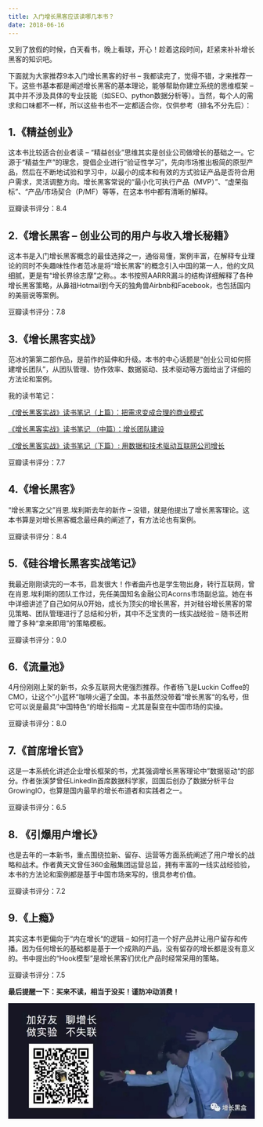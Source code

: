 ```yaml
---
title: 入门增长黑客应该读哪几本书？
date: 2018-06-16
---
```


又到了放假的时候，白天看书，晚上看球，开心！趁着这段时间，赶紧来补补增长黑客的知识吧。

下面就为大家推荐9本入门增长黑客的好书 – 我都读完了，觉得不错，才来推荐一下。这些书基本都是阐述增长黑客的基本理论，能够帮助你建立系统的思维框架 – 其中并不涉及具体的专业技能（如SEO、python数据分析等）。当然，每个人的需求和口味都不一样，所以这些书也不一定都适合你，仅供参考（排名不分先后）：

## 1.《精益创业》

这本书比较适合创业者读 – “精益创业”思维其实是创业公司做增长的基础之一。它源于“精益生产”的理念，提倡企业进行“验证性学习”，先向市场推出极简的原型产品，然后在不断地试验和学习中，以最小的成本和有效的方式验证产品是否符合用户需求，灵活调整方向。增长黑客常说的“最小化可执行产品（MVP）”、“虚荣指标”、“产品/市场契合（P/MF）等等，在这本书中都有清晰的解释。

豆瓣读书评分：8.4

## 2.《增长黑客 – 创业公司的用户与收入增长秘籍》

这本书是入门增长黑客概念的最佳选择之一，通俗易懂，案例丰富，在解释专业理论的同时不失趣味性作者范冰是将“增长黑客”的概念引入中国的第一人，他的文风细腻，更是有“增长界徐志摩”之称。。本书按照AARRR漏斗的结构详细解释了各种增长黑客策略，从鼻祖Hotmail到今天的独角兽Airbnb和Facebook，也包括国内的美丽说等案例。

豆瓣读书评分：7.8

## 3.《增长黑客实战》

范冰的第第二部作品，是前作的延伸和升级。本书的中心话题是“创业公司如何搭建增长团队”，从团队管理、协作效率、数据驱动、技术驱动等方面给出了详细的方法论和案例。

我的读书笔记：

[《增长黑客实战》读书笔记（上篇）：把需求变成合理的商业模式](http://growthbox.net/growthhack/476/)

[《增长黑客实战》读书笔记 （中篇）：增长团队建设](http://growthbox.net/growthhack/511/)

[《增长黑客实战》读书笔记（下篇）: 用数据和技术驱动互联网公司增长](http://growthbox.net/growthhack/559/)

豆瓣读书评分：7.7

## 4.《增长黑客》

“增长黑客之父”肖恩.埃利斯去年的新作 – 没错，就是他提出了增长黑客理论。这本书算是对增长黑客概念最经典的阐述了，有方法论也有案例。

豆瓣读书评分：8.4

## 5.《硅谷增长黑客实战笔记》

我最近刚刚读完的一本书，启发很大！作者曲卉也是学生物出身，转行互联网，曾在肖恩.埃利斯的团队工作过，先任美国知名金融公司Acorns市场副总监。她在书中详细讲述了自己如何从0开始，成长为顶尖的增长黑客，并对硅谷增长黑客的常见策略、团队管理进行了总结和分析，其中不乏宝贵的一线实战经验 – 随书还附赠了多种“拿来即用”的策略模板。

豆瓣读书评分：9.0

## 6.《流量池》

4月份刚刚上架的新书，众多互联网大佬强烈推荐。作者杨飞是Luckin Coffee的CMO，让这个”小蓝杯“咖啡火遍了全国。本书虽然没带着”增长黑客“的名号，但它可以说是最具”中国特色“的增长指南 – 尤其是裂变在中国市场的实操。

豆瓣读书评分：8.0

## 7.《首席增长官》

这是一本系统化讲述企业增长框架的书，尤其强调增长黑客理论中”数据驱动“的部分。作者张溪梦曾任LinkedIn首席数据科学家，回国后创办了数据分析平台GrowingIO，也算是国内最早的增长布道者和实践者之一。

豆瓣读书评分：6.5

## 8\. 《引爆用户增长》

也是去年的一本新书，重点围绕拉新、留存、运营等方面系统阐述了用户增长的战略和战术。作者黄天文曾任360金融集团运营总监，拥有丰富的一线实战经验验，本书的方法论和案例都是基于中国市场来写的，很具参考价值。

豆瓣读书评分：7.2

## 9.《上瘾》

其实这本书更偏向于“内在增长“的逻辑 – 如何打造一个好产品并让用户留存和传播。因为任何增长的基础都是基于一个成熟的产品，没有留存的增长都是没有意义的。书中提出的“Hook模型”是增长黑客们优化产品时经常采用的策略。

豆瓣读书评分：7.5

**最后提醒一下：买来不读，相当于没买！谨防冲动消费！**

![](assets/2019-03-01-18-22-54.jpg)
